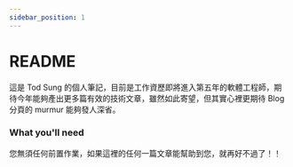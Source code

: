 ```yaml
---
sidebar_position: 1
---
```


# README

這是 Tod Sung 的個人筆記，目前是工作資歷即將進入第五年的軟體工程師，期待今年能夠產出更多篇有效的技術文章，雖然如此寄望，但其實心裡更期待 Blog 分頁的 murmur 能夠發人深省。

### What you'll need

您無須任何前置作業，如果這裡的任何一篇文章能幫助到您，就再好不過了！！

